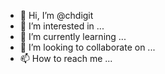 - 👋 Hi, I’m @chdigit
- 👀 I’m interested in ...
- 🌱 I’m currently learning ...
- 💞️ I’m looking to collaborate on ...
- 📫 How to reach me ...

<!---
chdigit/chdigit is a ✨ special ✨ repository because its `README.md` (this file) appears on your GitHub profile.
You can click the Preview link to take a look at your changes.
--->
